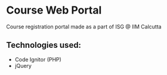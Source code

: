 Course Web Portal
====================

Course registration portal made as a part
of ISG @ IIM Calcutta

Technologies used:
-------------------
- Code Ignitor (PHP)
- jQuery
